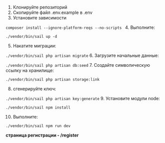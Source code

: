 1. Клонируйте репозиторий
2. Скопируйте файл .env.example в .env
3. Установите зависимости

`composer install --ignore-platform-reqs --no-scripts
`
4. Выполните:

`./vendor/bin/sail up -d`


5. Накатите миграции:

`./vendor/bin/sail php artisan migrate`
6. Загрузите начальные данные:

`./vendor/bin/sail php artisan db:seed`
7. Создайте символическую ссылку на хранилище:

`./vendor/bin/sail php artisan storage:link`

8. сгенерируйте ключ:

`./vendor/bin/sail php artisan key:generate`
9. Установите модули node:

`./vendor/bin/sail npm install`

10. Выполните:

`./vendor/bin/sail npm run dev`

**страница регистрации - /register**
